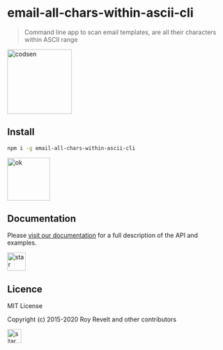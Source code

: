 # email-all-chars-within-ascii-cli

> Command line app to scan email templates, are all their characters within ASCII range

<img src="https://codsen.com/images/png-codsen-1.png" width="148" alt="codsen" align="center">

## Install

```bash
npm i -g email-all-chars-within-ascii-cli
```

<img src="https://codsen.com/images/png-codsen-ok.png" width="98" alt="ok" align="center">

## Documentation

Please [visit our documentation](https://codsen.com/os/email-all-chars-within-ascii-cli/) for a full description of the API and examples.

<img src="https://codsen.com/images/png-codsen-star.png" width="42" alt="star" align="center">

## Licence

MIT License

Copyright (c) 2015-2020 Roy Revelt and other contributors

<img src="https://codsen.com/images/png-codsen-star-small.png" width="32" alt="star" align="center">
